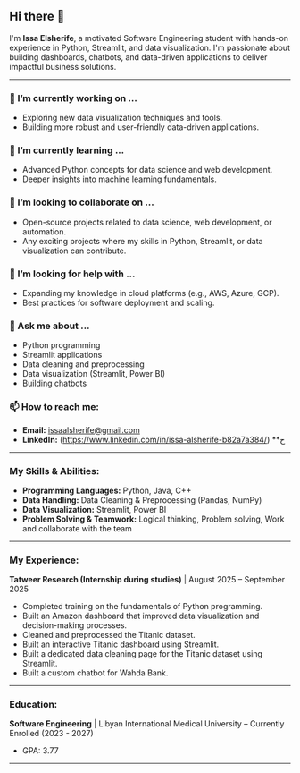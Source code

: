 ## Hi there 👋

<!--
**issa5883-stack/issa5883-stack** is a ✨ _special_ ✨ repository because its `README.md` (this file) appears on your GitHub profile.

Here are some ideas to get you started:

- 🔭 I’m currently working on ...
- 🌱 I’m currently learning ...
- 👯 I’m looking to collaborate on ...
- 🤔 I’m looking for help with ...
- 💬 Ask me about ...
- 📫 How to reach me: ...
- 😄 Pronouns: ...
- ⚡ Fun fact: ...
-->

I'm **Issa Elsherife**, a motivated Software Engineering student with hands-on experience in Python, Streamlit, and data visualization. I'm passionate about building dashboards, chatbots, and data-driven applications to deliver impactful business solutions.

---

### 🔭 I’m currently working on ...
* Exploring new data visualization techniques and tools.
* Building more robust and user-friendly data-driven applications.

### 🌱 I’m currently learning ...
* Advanced Python concepts for data science and web development.
* Deeper insights into machine learning fundamentals.

### 👯 I’m looking to collaborate on ...
* Open-source projects related to data science, web development, or automation.
* Any exciting projects where my skills in Python, Streamlit, or data visualization can contribute.

### 🤔 I’m looking for help with ...
* Expanding my knowledge in cloud platforms (e.g., AWS, Azure, GCP).
* Best practices for software deployment and scaling.

### 💬 Ask me about ...
* Python programming
* Streamlit applications
* Data cleaning and preprocessing
* Data visualization (Streamlit, Power BI)
* Building chatbots

### 📫 How to reach me:
* **Email:** [issaalsherife@gmail.com](mailto:issaalsherife@gmail.com)
* **LinkedIn:** (https://www.linkedin.com/in/issa-alsherife-b82a7a384/)
**ح


---

### My Skills & Abilities:
* **Programming Languages:** Python, Java, C++
* **Data Handling:** Data Cleaning & Preprocessing (Pandas, NumPy)
* **Data Visualization:** Streamlit, Power BI
* **Problem Solving & Teamwork:** Logical thinking, Problem solving, Work and collaborate with the team

---

### My Experience:
**Tatweer Research (Internship during studies)** | August 2025 – September 2025
* Completed training on the fundamentals of Python programming.
* Built an Amazon dashboard that improved data visualization and decision-making processes.
* Cleaned and preprocessed the Titanic dataset.
* Built an interactive Titanic dashboard using Streamlit.
* Built a dedicated data cleaning page for the Titanic dataset using Streamlit.
* Built a custom chatbot for Wahda Bank.

---

### Education:
**Software Engineering** | Libyan International Medical University – Currently Enrolled (2023 - 2027)
* GPA: 3.77

---

